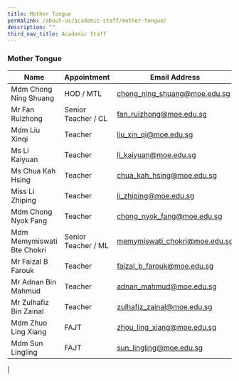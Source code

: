 ```yaml
---
title: Mother Tongue
permalink: /about-us/academic-staff/mother-tongue/
description: ""
third_nav_title: Academic Staff
---
```

### **Mother Tongue**

| Name | Appointment |  Email Address |
|---|---|---|
| Mdm Chong Ning Shuang | HOD / MTL |   [chong_ning_shuang@moe.edu.sg](mailto:chong_ning_shuang@moe.edu.sg) |
| Mr Fan Ruizhong | Senior Teacher / CL | [fan_ruizhong@moe.edu.sg](mailto:fan_ruizhong@moe.edu.sg) |
| Mdm Liu Xinqi | Teacher | [liu_xin_qi@moe.edu.sg](mailto:liu_xin_qi@moe.edu.sg) |
| Ms Li Kaiyuan | Teacher | [li_kaiyuan@moe.edu.sg](mailto:li_kaiyuan@moe.edu.sg) |
| Ms Chua Kah Hsing | Teacher | [chua_kah_hsing@moe.edu.sg](mailto:chua_kah_hsing@moe.edu.sg) |
| Miss Li Zhiping | Teacher | [li_zhiping@moe.edu.sg](mailto:li_zhiping@moe.edu.sg) |
| Mdm Chong Nyok Fang | Teacher | [chong_nyok_fang@moe.edu.sg](mailto:chong_nyok_fang@moe.edu.sg) |
| Mdm Memymiswati Bte Chokri | Senior Teacher / ML | [memymiswati_chokri@moe.edu.sg](mailto:memymiswati_chokri@moe.edu.sg) |
| Mr Faizal B Farouk | Teacher | [faizal_b_farouk@moe.edu.sg](mailto:faizal_b_farouk@moe.edu.sg) |
| Mr Adnan Bin Mahmud | Teacher | [adnan_mahmud@moe.edu.sg](mailto:adnan_mahmud@moe.edu.sg) |
| Mr Zulhafiz Bin Zainal | Teacher | [zulhafiz_zainal@moe.edu.sg](mailto:zulhafiz_zainal@moe.edu.sg) |
| Mdm Zhuo Ling Xiang | FAJT | [zhou_ling_xiang@moe.edu.sg](mailto:zhou_ling_xiang@moe.edu.sg) |
| Mdm Sun Lingling | FAJT | [sun_lingling@moe.edu.sg](mailto:sun_lingling@moe.edu.sg) |
| 